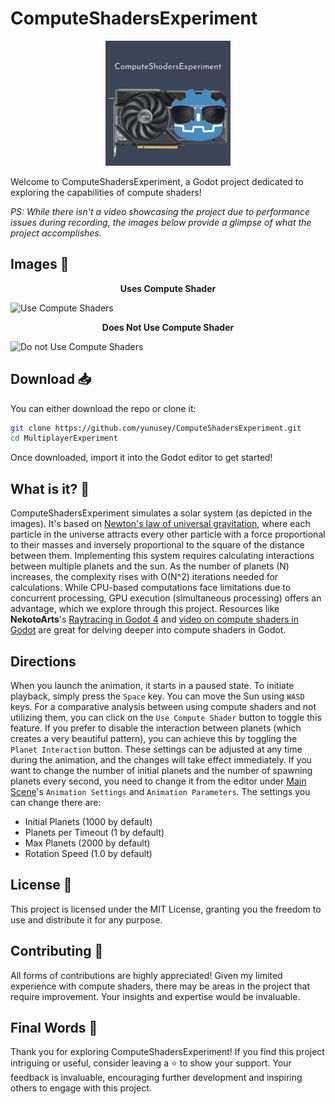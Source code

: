 # ComputeShadersExperiment

<div align="center">
	<img src="./icon.png" width="200" />
</div>

Welcome to ComputeShadersExperiment, a Godot project dedicated to exploring the capabilities of compute shaders!

_PS: While there isn't a video showcasing the project due to performance issues during recording, the images below provide a glimpse of what the project accomplishes._

## Images 🎥
<div align="center"><b>Uses Compute Shader</b></div>

![Use Compute Shaders](https://github.com/yunusey/ComputeShadersExperiment/assets/107340417/0e3da32f-e09b-4feb-ab78-d93806e977ed)


<div align="center"><b>Does Not Use Compute Shader</b></div>

![Do not Use Compute Shaders](https://github.com/yunusey/ComputeShadersExperiment/assets/107340417/467f902b-8c2d-4272-a367-1fba3d1ab1b0)

## Download 📥
You can either download the repo or clone it:

```bash
git clone https://github.com/yunusey/ComputeShadersExperiment.git
cd MultiplayerExperiment
```

Once downloaded, import it into the Godot editor to get started!

## What is it? 🤔
ComputeShadersExperiment simulates a solar system (as depicted in the images). It's based on [Newton's law of universal gravitation](https://en.wikipedia.org/wiki/Newton's_law_of_universal_gravitation), where each particle in the universe attracts every other particle with a force proportional to their masses and inversely proportional to the square of the distance between them. Implementing this system requires calculating interactions between multiple planets and the sun. As the number of planets (N) increases, the complexity rises with O(N^2) iterations needed for calculations. While CPU-based computations face limitations due to concurrent processing, GPU execution (simultaneous processing) offers an advantage, which we explore through this project. Resources like **NekotoArts**'s [Raytracing in Godot 4](https://github.com/nekotogd/Raytracing_Godot4/) and [video on compute shaders in Godot](https://www.youtube.com/watch?v=ueUMr92GQJc) are great for delving deeper into compute shaders in Godot.

## Directions
When you launch the animation, it starts in a paused state. To initiate playback, simply press the `Space` key. You can move the Sun using `WASD` keys. For a comparative analysis between using compute shaders and not utilizing them, you can click on the `Use Compute Shader` button to toggle this feature. If you prefer to disable the interaction between planets (which creates a very beautiful pattern), you can achieve this by toggling the `Planet Interaction` button. These settings can be adjusted at any time during the animation, and the changes will take effect immediately. If you want to change the number of initial planets and the number of spawning planets every second, you need to change it from the editor under [Main Scene](./Main.tscn)'s `Animation Settings` and `Animation Parameters`. The settings you can change there are:

- Initial Planets (1000 by default)
- Planets per Timeout (1 by default)
- Max Planets (2000 by default)
- Rotation Speed (1.0 by default)

## License 📃
This project is licensed under the MIT License, granting you the freedom to use and distribute it for any purpose.

## Contributing 🤝
All forms of contributions are highly appreciated! Given my limited experience with compute shaders, there may be areas in the project that require improvement. Your insights and expertise would be invaluable.

## Final Words 💬
Thank you for exploring ComputeShadersExperiment! If you find this project intriguing or useful, consider leaving a ⭐️ to show your support. Your feedback is invaluable, encouraging further development and inspiring others to engage with this project.
